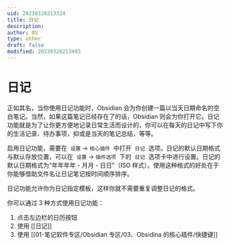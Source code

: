 ```yaml
---
uid: 20230328213324
title: 日记
description:
author: OS
type: other
draft: false
modified: 20230328213403
---
```


# 日记

正如其名，当你使用日记功能时，Obsidian 会为你创建一篇以当天日期命名的空白笔记。当然，如果这篇笔记已经存在了的话，Obsidian 则会为你打开它。日记功能就是为了让你更方便地记录日常生活而设计的，你可以在每天的日记中写下你的生活记录、待办事项，抑或是当天的笔记总结，等等。

启用日记功能，需要在  `设置` -> `核心插件`  中打开  `日记`  选项。日记的默认日期格式与默认存放位置，可以在  `设置` -> `插件选项`  下的  `日记`  选项卡中进行设置。日记的默认日期格式为“年年年年 - 月月 - 日日”（ISO 样式）。使用这种格式的好处在于你能够借助文件名让日记笔记按时间顺序排序。

日记功能允许你为日记指定模板，这样你就不需要重复调整日记的格式。

你可以通过 3 种方式使用日记功能：

1. 点击左边栏的日历按钮
2. 使用 [[日记]]
3. 使用 [[01-笔记软件专区/Obsidian 专区/03、Obsidina 的核心插件/快捷键]]
